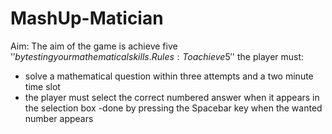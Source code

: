 # MashUp-Matician
Aim: The aim of the game is achieve five '$' by testing your mathematical skills.
Rules:
To achieve 5 '$' the player must:
  - solve a mathematical question within three attempts and a two minute time slot
  - the player must select the correct numbered answer when it appears in the selection box
    -done by pressing the Spacebar key when the wanted number appears

